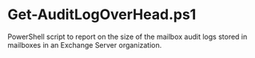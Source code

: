 # Get-AuditLogOverHead.ps1
PowerShell script to report on the size of the mailbox audit logs stored in mailboxes in an Exchange Server organization.
